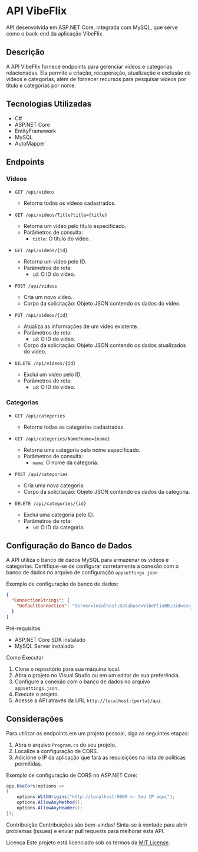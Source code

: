 # API VibeFlix

API desenvolvida em ASP.NET Core, integrada com MySQL, que serve como o back-end da aplicação VibeFlix.

## Descrição

A API VibeFlix fornece endpoints para gerenciar vídeos e categorias relacionadas. Ela permite a criação, recuperação, atualização e exclusão de vídeos e categorias, além de fornecer recursos para pesquisar vídeos por título e categorias por nome.

## Tecnologias Utilizadas

- C#
- ASP.NET Core
- EntityFramework
- MySQL
- AutoMapper

## Endpoints

### Vídeos

- `GET /api/videos`
  - Retorna todos os vídeos cadastrados.

- `GET /api/videos/Title?title={title}`
  - Retorna um vídeo pelo título especificado.
  - Parâmetros de consulta:
    - `title`: O título do vídeo.

- `GET /api/videos/{id}`
  - Retorna um vídeo pelo ID.
  - Parâmetros de rota:
    - `id`: O ID do vídeo.

- `POST /api/videos`
  - Cria um novo vídeo.
  - Corpo da solicitação: Objeto JSON contendo os dados do vídeo.

- `PUT /api/videos/{id}`
  - Atualiza as informações de um vídeo existente.
  - Parâmetros de rota:
    - `id`: O ID do vídeo.
  - Corpo da solicitação: Objeto JSON contendo os dados atualizados do vídeo.

- `DELETE /api/videos/{id}`
  - Exclui um vídeo pelo ID.
  - Parâmetros de rota:
    - `id`: O ID do vídeo.

### Categorias

- `GET /api/categories`
  - Retorna todas as categorias cadastradas.

- `GET /api/categories/Name?name={name}`
  - Retorna uma categoria pelo nome especificado.
  - Parâmetros de consulta:
    - `name`: O nome da categoria.

- `POST /api/categories`
  - Cria uma nova categoria.
  - Corpo da solicitação: Objeto JSON contendo os dados da categoria.

- `DELETE /api/categories/{id}`
  - Exclui uma categoria pelo ID.
  - Parâmetros de rota:
    - `id`: O ID da categoria.

## Configuração do Banco de Dados

A API utiliza o banco de dados MySQL para armazenar os vídeos e categorias. Certifique-se de configurar corretamente a conexão com o banco de dados no arquivo de configuração `appsettings.json`.

Exemplo de configuração do banco de dados:

```json
{
  "ConnectionStrings": {
    "DefaultConnection": "Server=localhost;Database=VibeFlixDB;Uid=seu_usuario;Pwd=sua_senha;"
  }
}
```
Pré-requisitos
- ASP.NET Core SDK instalado
- MySQL Server instalado

Como Executar
1. Clone o repositório para sua máquina local.
2. Abra o projeto no Visual Studio ou em um editor de sua preferência.
3. Configure a conexão com o banco de dados no arquivo `appsettings.json`.
4. Execute o projeto.
5. Acesse a API através da URL `http://localhost:{porta}/api`.

## Considerações

Para utilizar os endpoints em um projeto pessoal, siga as seguintes etapas:

1. Abra o arquivo `Program.cs` do seu projeto.
2. Localize a configuração de CORS.
3. Adicione o IP da aplicação que fará as requisições na lista de políticas permitidas.

Exemplo de configuração de CORS no ASP.NET Core:

```csharp
app.UseCors(options =>
{
	options.WithOrigins("http://localhost:0000 <- Seu IP aqui"); 
	options.AllowAnyMethod();
	options.AllowAnyHeader();
});
```

Contribuição
Contribuições são bem-vindas! Sinta-se à vontade para abrir problemas (issues) e enviar pull requests para melhorar esta API.

Licença
Este projeto está licenciado sob os termos da [MIT License](LICENSE).

